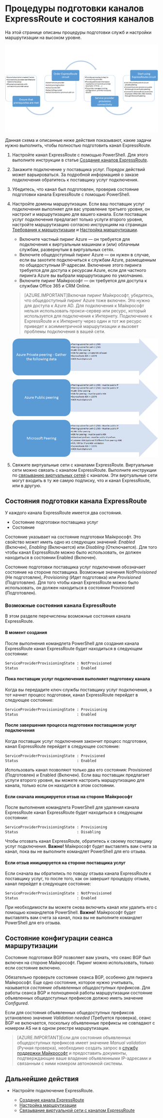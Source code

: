 <properties
   pageTitle="Процедура настройки канала ExpressRoute | Microsoft Azure"
   description="На этой странице описана процедура настройки канала ExpressRoute и пирингов"
   documentationCenter="na"
   services="expressroute"
   authors="cherylmc"
   manager="carolz"
   editor="" />
<tags
   ms.service="expressroute"
   ms.devlang="na"
   ms.topic="article" 
   ms.tgt_pltfrm="na"
   ms.workload="infrastructure-services"
   ms.date="10/06/2015"
   ms.author="cherylmc"/>

# Процедуры подготовки каналов ExpressRoute и состояния каналов
На этой странице описаны процедуры подготовки служб и настройки маршрутизации на высоком уровне.

![](./media/expressroute-workflows/expressroute-circuit-workflow.png)

Данная схема и описанные ниже действия показывают, какие задачи нужно выполнить, чтобы полностью подготовить канал ExpressRoute.

1. Настройте канал ExpressRoute с помощью PowerShell. Для этого выполните инструкции в статье [Создание каналов ExpressRoute](expressroute-howto-circuit-classic.md).

2. Закажите подключение у поставщика услуг. Порядок действий может варьироваться. За подробной информацией о заказе подключения обратитесь к поставщику услуг подключения.

3. Убедитесь, что канал был подготовлен, проверив состояние подготовки канала ExpressRoute с помощью PowerShell.

4. Настройте домены маршрутизации. Если ваш поставщик услуг подключения выполняет для вас управление третьего уровня, он настроит и маршрутизацию для вашего канала. Если поставщик услуг подключения предлагает только услуги второго уровня, настройте маршрутизацию согласно инструкциям на страницах [Требования к маршрутизации](expressroute-routing.md) и [Настройка маршрутизации](expressroute-howto-routing-classic.md).

	-  Включите частный пиринг Azure — он требуется для подключения к виртуальным машинам и (или) облачным службам, развернутым в виртуальных сетях.
	-  Включите общедоступный пиринг Azure — он нужен в случае, если вы захотите подключиться к службам Azure, размещенным по общедоступным IP-адресам. Включение этого пиринга требуется для доступа к ресурсам Azure, если для частного пиринга Azure вы выбрали маршрутизацию по умолчанию.
	-  Включите пиринг Майкрософт — он требуется для доступа к службам Office 365 и CRM Online. 
	
	>[AZURE.IMPORTANT]Включая пиринг Майкрософт, убедитесь, что общедоступный пиринг Azure тоже включен. Это нужно для доступа к Azure AD. Для подключения к Майкрософт нельзя использовать прокси-сервер или ресурс, который используется для подключения к Интернету. Подключение к ExpressRoute и к Интернету через один и тот же ресурс приведет к асимметричной маршрутизации и вызовет проблемы подключения в вашей сети.


	![](./media/expressroute-workflows/expressroute-routing-workflow.png)

5. Свяжите виртуальные сети с каналами ExpressRoute. Виртуальные сети можно связать с каналом ExpressRoute. Выполните инструкции по [связыванию виртуальных сетей](expressroute-howto-linkvnets-classic.md) с каналом. Эти виртуальные сети могут входить в ту же самую подписку, что и канал ExpressRoute, или в другую.


## Состояния подготовки канала ExpressRoute

У каждого канала ExpressRoute имеется два состояния.

- Состояние подготовки поставщика услуг
- Состояние

Состояние указывает на состояние подготовки Майкрософт. Это свойство может иметь одно из следующих значений: *Enabled* (Включен), *Enabling* (Включается) или *Disabling* (Отключается). Для того чтобы канал ExpressRoute можно было использовать, он должен находиться в состоянии Enabled (Включен).

Состояние подготовки поставщика услуг подключения обозначает состояние на стороне поставщика. Возможные значения *NotProvisioned* (Не подготовлен), *Provisioning* (Идет подготовка) или *Provisioned* (Подготовлен). Для того чтобы канал ExpressRoute можно было использовать, он должен находиться в состоянии Provisioned (Подготовлен).

### Возможные состояния канала ExpressRoute

В этом разделе перечислены возможные состояния канала ExpressRoute.

#### В момент создания

После выполнения командлета PowerShell для создания канала ExpressRoute канал ExpressRoute будет находиться в следующем состоянии:

	ServiceProviderProvisioningState : NotProvisioned
	Status                           : Enabled


#### Пока поставщик услуг подключения выполняет подготовку канала

Когда вы передадите ключ службы поставщику услуг подключения, а тот начнет процесс подготовки, канал ExpressRoute перейдет в следующее состояние:

	ServiceProviderProvisioningState : Provisioning
	Status                           : Enabled


#### После завершения процесса подготовки поставщиком услуг подключения

Когда поставщик услуг подключения закончит процесс подготовки, канал ExpressRoute перейдет в следующее состояние:

	ServiceProviderProvisioningState : Provisioned
	Status                           : Enabled

Использовать канал позволяют только два его состояния: Provisioned (Подготовлен) и Enabled (Включен). Если ваш поставщик предлагает услуги второго уровня, вы можете настроить маршрутизацию для канала, только если он находится в этом состоянии.

#### Если сначала инициируется отзыв на стороне Майкрософт

После выполнения командлета PowerShell для удаления канала ExpressRoute канал ExpressRoute будет находиться в следующем состоянии:

	ServiceProviderProvisioningState : Provisioning
	Status                           : Disabling

Чтобы отозвать канал ExpressRoute, обратитесь к своему поставщику услуг подключения. **Важно!** Майкрософт будет выставлять вам счета за канал, пока вы не выполните командлет PowerShell для его отзыва.

#### Если отзыв инициируется на стороне поставщика услуг

Если сначала вы обратились по поводу отзыва канала ExpressRoute к поставщику услуг, то после того, как он завершит процедуру отзыва, канал перейдет в следующее состояние:


	ServiceProviderProvisioningState : NotProvisioned
	Status                           : Enabled

При необходимости вы можете снова включить канал или удалить его с помощью командлетов PowerShell. **Важно!** Майкрософт будет выставлять вам счета за канал, пока вы не выполните командлет PowerShell для его отзыва.


## Состояние конфигурации сеанса маршрутизации

Состояние подготовки BGP позволяет вам узнать, что сеанс BGP был включен на стороне Майкрософт. Пиринг можно использовать, только если состояние включено.

Обязательно проверьте состояние сеанса BGP, особенно для пиринга Майкрософт. Еще одно состояние, которое нужно учитывать, называется *состояние объявленных общедоступных префиксов*. Для работы сеанса BGP и полноценной работы маршрутизации состояние объявленных общедоступных префиксов должно иметь значение *Configured*.

Если для состояния объявленных общедоступных префиксов установлено значение *Validation needed* (Требуется проверка), сеанс BGP не включается, поскольку объявленные префиксы не совпадают с номером AS ни в одном реестре маршрутизации.

>[AZURE.IMPORTANT]Если для состояния объявленных общедоступных префиксов имеет значение *Manual validation* (Ручная проверка), необходимо создать запрос в [службу поддержки Майкрософт](https://portal.azure.com/?#blade/Microsoft_Azure_Support/HelpAndSupportBlade) и предоставить документы, подтверждающие ваше владение объявленными IP-адресами и связанным с ними номером автономной системы.


## Дальнейшие действия

- Настройте подключение ExpressRoute.

	- [Создание канала ExpressRoute](expressroute-howto-circuit-classic.md)
	- [Настройка маршрутизации](expressroute-howto-routing-classic.md)
	- [Связывание виртуальной сети с каналом ExpressRoute](expressroute-howto-linkvnet-classic.md)

<!---HONumber=Oct15_HO2-->